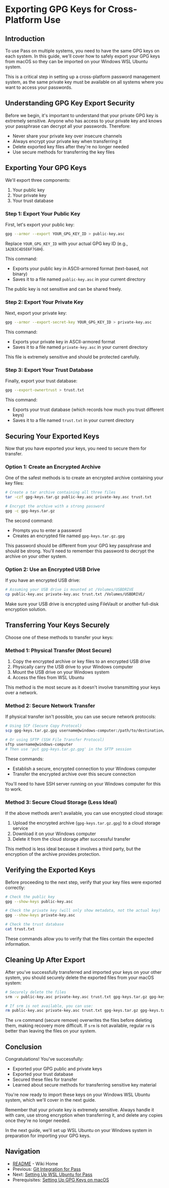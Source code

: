 # Exporting GPG Keys for Cross-Platform Use

## Introduction

To use Pass on multiple systems, you need to have the same GPG keys on each system. In this guide, we'll cover how to safely export your GPG keys from macOS so they can be imported on your Windows WSL Ubuntu system.

This is a critical step in setting up a cross-platform password management system, as the same private key must be available on all systems where you want to access your passwords.

## Understanding GPG Key Export Security

Before we begin, it's important to understand that your private GPG key is extremely sensitive. Anyone who has access to your private key and knows your passphrase can decrypt all your passwords. Therefore:

- Never share your private key over insecure channels
- Always encrypt your private key when transferring it
- Delete exported key files after they're no longer needed
- Use secure methods for transferring the key files

## Exporting Your GPG Keys

We'll export three components:
1. Your public key
2. Your private key
3. Your trust database

### Step 1: Export Your Public Key

First, let's export your public key:

```bash
gpg --armor --export YOUR_GPG_KEY_ID > public-key.asc
```

Replace `YOUR_GPG_KEY_ID` with your actual GPG key ID (e.g., `1A2B3C4D5E6F7G8H`).

This command:
- Exports your public key in ASCII-armored format (text-based, not binary)
- Saves it to a file named `public-key.asc` in your current directory

The public key is not sensitive and can be shared freely.

### Step 2: Export Your Private Key

Next, export your private key:

```bash
gpg --armor --export-secret-key YOUR_GPG_KEY_ID > private-key.asc
```

This command:
- Exports your private key in ASCII-armored format
- Saves it to a file named `private-key.asc` in your current directory

This file is extremely sensitive and should be protected carefully.

### Step 3: Export Your Trust Database

Finally, export your trust database:

```bash
gpg --export-ownertrust > trust.txt
```

This command:
- Exports your trust database (which records how much you trust different keys)
- Saves it to a file named `trust.txt` in your current directory

## Securing Your Exported Keys

Now that you have exported your keys, you need to secure them for transfer.

### Option 1: Create an Encrypted Archive

One of the safest methods is to create an encrypted archive containing your key files:

```bash
# Create a tar archive containing all three files
tar -czf gpg-keys.tar.gz public-key.asc private-key.asc trust.txt

# Encrypt the archive with a strong password
gpg -c gpg-keys.tar.gz
```

The second command:
- Prompts you to enter a password
- Creates an encrypted file named `gpg-keys.tar.gz.gpg`

This password should be different from your GPG key passphrase and should be strong. You'll need to remember this password to decrypt the archive on your other system.

### Option 2: Use an Encrypted USB Drive

If you have an encrypted USB drive:

```bash
# Assuming your USB drive is mounted at /Volumes/USBDRIVE
cp public-key.asc private-key.asc trust.txt /Volumes/USBDRIVE/
```

Make sure your USB drive is encrypted using FileVault or another full-disk encryption solution.

## Transferring Your Keys Securely

Choose one of these methods to transfer your keys:

### Method 1: Physical Transfer (Most Secure)

1. Copy the encrypted archive or key files to an encrypted USB drive
2. Physically carry the USB drive to your Windows computer
3. Mount the USB drive on your Windows system
4. Access the files from WSL Ubuntu

This method is the most secure as it doesn't involve transmitting your keys over a network.

### Method 2: Secure Network Transfer

If physical transfer isn't possible, you can use secure network protocols:

```bash
# Using SCP (Secure Copy Protocol)
scp gpg-keys.tar.gz.gpg username@windows-computer:/path/to/destination/

# Or using SFTP (SSH File Transfer Protocol)
sftp username@windows-computer
# Then use 'put gpg-keys.tar.gz.gpg' in the SFTP session
```

These commands:
- Establish a secure, encrypted connection to your Windows computer
- Transfer the encrypted archive over this secure connection

You'll need to have SSH server running on your Windows computer for this to work.

### Method 3: Secure Cloud Storage (Less Ideal)

If the above methods aren't available, you can use encrypted cloud storage:

1. Upload the encrypted archive (`gpg-keys.tar.gz.gpg`) to a cloud storage service
2. Download it on your Windows computer
3. Delete it from the cloud storage after successful transfer

This method is less ideal because it involves a third party, but the encryption of the archive provides protection.

## Verifying the Exported Keys

Before proceeding to the next step, verify that your key files were exported correctly:

```bash
# Check the public key
gpg --show-keys public-key.asc

# Check the private key (will only show metadata, not the actual key)
gpg --show-keys private-key.asc

# Check the trust database
cat trust.txt
```

These commands allow you to verify that the files contain the expected information.

## Cleaning Up After Export

After you've successfully transferred and imported your keys on your other system, you should securely delete the exported files from your macOS system:

```bash
# Securely delete the files
srm -v public-key.asc private-key.asc trust.txt gpg-keys.tar.gz gpg-keys.tar.gz.gpg

# If srm is not available, you can use:
rm public-key.asc private-key.asc trust.txt gpg-keys.tar.gz gpg-keys.tar.gz.gpg
```

The `srm` command (secure remove) overwrites the files before deleting them, making recovery more difficult. If `srm` is not available, regular `rm` is better than leaving the files on your system.

## Conclusion

Congratulations! You've successfully:
- Exported your GPG public and private keys
- Exported your trust database
- Secured these files for transfer
- Learned about secure methods for transferring sensitive key material

You're now ready to import these keys on your Windows WSL Ubuntu system, which we'll cover in the next guide.

Remember that your private key is extremely sensitive. Always handle it with care, use strong encryption when transferring it, and delete any copies once they're no longer needed.

In the next guide, we'll set up WSL Ubuntu on your Windows system in preparation for importing your GPG keys.

## Navigation

- [README](README.md) - Wiki Home
- Previous: [Git Integration for Pass](04_Git_Integration_for_Pass.md)
- Next: [Setting Up WSL Ubuntu for Pass](06_Setting_Up_WSL_Ubuntu_for_Pass.md)
- Prerequisites: [Setting Up GPG Keys on macOS](02_Setting_Up_GPG_Keys_on_macOS.md)
